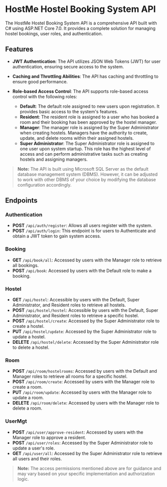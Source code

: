 # HostMe Hostel Booking System API

The HostMe Hostel Booking System API is a comprehensive API built with C# using ASP.NET Core 7.0. It provides a complete solution for managing hostel bookings, user roles, and authentication.

## Features

- **JWT Authentication**: The API utilizes JSON Web Tokens (JWT) for user authentication, ensuring secure access to the system.
- **Caching and Throttling Abilities**: The API has caching and throttling to ensure good performance.
- **Role-based Access Control**: The API supports role-based access control with the following roles:

  - **Default**: The default role assigned to new users upon registration. It provides basic access to the system's features.
  - **Resident**: The resident role is assigned to a user who has booked a room and their booking has been approved by the hostel manager.
  - **Manager**: The manager role is assigned by the Super Administrator when creating hostels. Managers have the authority to create, update, and delete rooms within their assigned hostels.
  - **Super Administrator**: The Super Administrator role is assigned to one user upon system startup. This role has the highest level of access and can perform administrative tasks such as creating hostels and assigning managers.

> **Note:** The API is built using Microsoft SQL Server as the default database management system (DBMS). However, it can be adjusted to work with other DBMS of your choice by modifying the database configuration accordingly.

## Endpoints

### Authentication

- **POST** `/api/auth/register`: Allows all users register with the system.
- **POST** `/api/auth/login`: This endpoint is for users to Authenticate and obtain a JWT token to gain system access.

### Booking

- **GET** `/api/book/all`: Accessed by users with the Manager role to retrieve all bookings.
- **POST** `/api/book`: Accessed by users with the Default role to make a booking.

### Hostel

- **GET** `/api/hostel`: Accessible by users with the Default, Super Administrator, and Resident roles to retrieve all hostels.
- **POST** `/api/hostel/hostel`: Accessible by users with the Default, Super Administrator, and Resident roles to retrieve a specific hostel.
- **POST** `/api/hostel/create`: Accessed by the Super Administrator role to create a hostel.
- **PUT** `/api/hostel/update`: Accessed by the Super Administrator role to update a hostel.
- **DELETE** `/api/hostel/delete`: Accessed by the Super Administrator role to delete a hostel.

### Room

- **POST** `/api/room/hostelrooms`: Accessed by users with the Default and Manager roles to retrieve all rooms for a specific hostel.
- **POST** `/api/room/create`: Accessed by users with the Manager role to create a room.
- **PUT** `/api/room/update`: Accessed by users with the Manager role to update a room.
- **DELETE** `/api/room/delete`: Accessed by users with the Manager role to delete a room.

### UserMgt

- **POST** `/api/user/approve-resident`: Accessed by users with the Manager role to approve a resident.
- **POST** `/api/user/roles`: Accessed by the Super Administrator role to update a user's role.
- **GET** `/api/user/all`: Accessed by the Super Administrator role to retrieve all users and their roles.

> **Note:** The access permissions mentioned above are for guidance and may vary based on your specific implementation and authorization logic.
